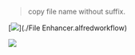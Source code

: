 > copy file name without suffix.


[![](https://img.shields.io/badge/version-v1.0-green)](./File Enhancer.alfredworkflow)

![](./screenshot.gif)
